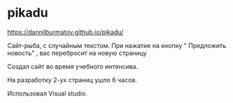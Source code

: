 # pikadu
https://dannilburmatov.github.io/pikadu/

Сайт-рыба, с случайным текстом. 
При нажатие на кнопку " Предложить новость" , вас перебросит на новую страницу 

Создал сайт во время учебного интенсива.

На разработку 2-ух страниц ушло 6 часов.

Использовал Visual studio.
